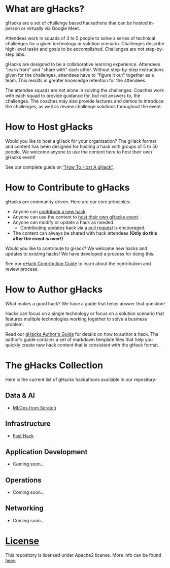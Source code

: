 # What are gHacks?

gHacks are a set of challenge based hackathons that can be hosted in-person or virtually via Google Meet.

Attendees work in squads of 3 to 5 people to solve a series of technical challenges for a given technology or solution scenario. Challenges describe high-level tasks and goals to be accomplished. Challenges are not step-by-step labs.

gHacks are designed to be a collaborative learning experience.  Attendees "learn from" and "share with" each other. Without step-by-step instructions given for the challenges, attendees have to "figure it out" together as a team.  This results in greater knowledge retention for the attendees. 

The attendee squads are not alone in solving the challenges. Coaches work with each squad to provide guidance for, but not answers to, the challenges.  The coaches may also provide lectures and demos to introduce the challenges, as well as review challenge solutions throughout the event.

# How to Host gHacks

Would you like to host a gHack for your organization? The gHack format and content has been designed for hosting a hack with groups of 5 to 50 people. We welcome anyone to use the content here to host their own gHacks event!

See our complete guide on ["How To Host A gHack"](/faq/gH-HowToHostAHack.md).

# How to Contribute to gHacks

gHacks are community driven. Here are our core principles:
- Anyone can [contribute a new hack](./CONTRIBUTING.md).
- Anyone can use the content to [host their own gHacks event](./faq/gH-HowToHostAHack.md).
- Anyone can modify or update a hack as needed.
  - Contributing updates back via a [pull request](./CONTRIBUTING.md) is encouraged.
- The content can always be shared with hack attendees **(Only do this after the event is over!)**

Would you like to contribute to gHack?  We welcome new hacks and updates to existing hacks!  We have developed a process for doing this.  

See our [gHack Contribution Guide](./CONTRIBUTING.md) to learn about the contribution and review process.

# How to Author gHacks

What makes a good hack? We have a guide that helps answer that question!

Hacks can focus on a single technology or focus on a solution scenario that features multiple technologies working together to solve a business problem.

Read our [gHacks Author's Guide](/faq/gH-HowToAuthorAHack.md) for details on how to author a hack. The author's guide contains a set of markdown template files that help you quickly create new hack content that is consistent with the gHack format.

# The gHacks Collection

Here is the current list of gHacks hackathons available in our repository:

## Data & AI
- [MLOps from Scratch](/001-MLOps/README.md)

## Infrastructure
- [Fast Hack](/002-FastHack/README.md)

## Application Development
- Coming soon...

## Operations
- Coming soon...

## Networking
- Coming soon...

# [License](./LICENSE)
This repository is licensed under Apache2 license. More info can be found [here](./LICENSE).

